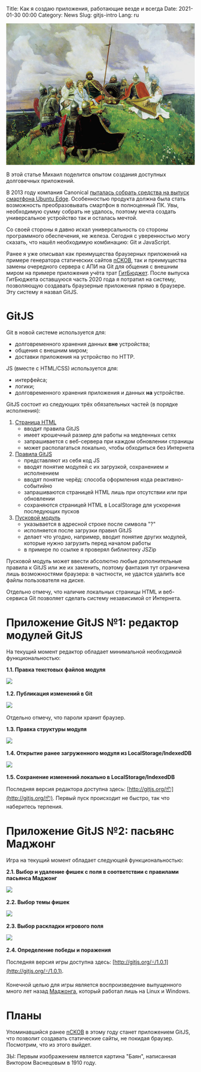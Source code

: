 Title: Как я создаю приложения, работающие везде и всегда
Date: 2021-01-30 00:00
Category: News
Slug: gitjs-intro
Lang: ru

![GitJS][снимок]

В этой статье Михаил поделится опытом создания доступных долговечных приложений.

В 2013 году компания Canonical [пыталась собрать средства на выпуск смартфона
Ubuntu Edge][сбор-средств]. Особенностью продукта должна была стать возможность
преобразовывать смартфон в полноценный ПК. Увы, необходимую сумму собрать не
удалось, поэтому мечта создать универсальное устройство так и осталась мечтой.

Со своей стороны я давно искал универсальность со стороны программного
обеспечения, не железа. Сегодня с уверенностью могу сказать, что нашёл
необходимую комбинацию: Git и JavaScript.

Ранее я уже описывал как преимущества браузерных приложений на примере
генератора статических сайтов [nCKOB][псков], так и преимущества замены
очередного сервера с АПИ на Git для общения с внешним миром на примере
приложения учёта трат [ГитБюджет][гит-бюджет]. После выпуска ГитБюджета
оставшуюся часть 2020 года я потратил на систему, позволяющую создавать
браузерные приложения прямо в браузере. Эту систему я назвал GitJS.

<cut/>

# GitJS

Git в новой системе используется для:

* долговременного хранения данных **вне** устройства;
* общения с внешним миром;
* доставки приложения на устройство по HTTP.

JS (вместе с HTML/CSS) используется для:

* интерфейса;
* логики;
* долговременного хранения приложения и данных **на** устройстве.

GitJS состоит из следующих трёх обязательных частей (в порядке исполнения):

1. [Страница HTML][страница-html]
    * вводит правила GitJS
    * имеет крошечный размер для работы на медленных сетях
    * запрашивается с веб-сервера при каждом обновлении страницы
    * может располагаться локально, чтобы обходиться без Интернета
1. [Правила GitJS][правила-гитжс]
    * представляют из себя код JS
    * вводят понятие модулей с их загрузкой, сохранением и исполнением
    * вводят понятие черёд: способа оформления кода реактивно-событийно
    * запрашиваются страницей HTML лишь при отсутствии или при обновлении
    * сохраняются страницей HTML в LocalStorage для ускорения последующих пусков
1. [Пусковой модуль][пусковой-модуль]
    * указывается в адресной строке после символа "?"
    * исполняется после загрузки правил GitJS
    * делает что угодно, например, вводит понятие других модулей, которые нужно загрузить перед началом работы
    * в примере по ссылке я проверял библиотеку JSZip

Пусковой модуль может ввести абсолютно любые дополнительные правила к GitJS или
же их заменить, поэтому фантазия тут ограничена лишь возможностями браузера:
в частности, не удастся удалить все файлы пользователя на диске.

Отдельно отмечу, что наличие локальных страницы HTML и веб-сервиса Git
позволяет сделать систему независимой от Интернета.

# Приложение GitJS №1: редактор модулей GitJS

На текущий момент редактор обладает минимальной необходимой функциональностью:

**1.1. Правка текстовых файлов модуля**

![][правка-текстовых-файлов]

**1.2. Публикация изменений в Git**

![][публикация-изменений]

Отдельно отмечу, что пароли хранит браузер.

**1.3. Правка структуры модуля**

![][правка-структуры]

**1.4. Открытие ранее загруженного модуля из LocalStorage/IndexedDB**

![][открытие-модуля]

**1.5. Сохранение изменений локально в LocalStorage/IndexedDB**

Последняя версия редактора доступна здесь: [http://gitjs.org/📦](http://gitjs.org/📦). Первый пуск происходит не быстро, так что наберитесь терпения.

# Приложение GitJS №2: пасьянс Маджонг

Игра на текущий момент обладает следующей функциональностью:

**2.1. Выбор и удаление фишек с поля в соответствии с правилами пасьянса Маджонг**

![][механика]

**2.2. Выбор темы фишек**

![][темы]

**2.3. Выбор раскладки игрового поля**

![][раскладки]

**2.4. Определение победы и поражения**

Последняя версия игры доступна здесь: [http://gitjs.org/🀄/1.0.1](http://gitjs.org/🀄/1.0.1).

Конечной целью для игры является воспроизведение выпущенного много лет назад
[Маджонга][маджонг1], который работал лишь на Linux и Windows.

# Планы

Упоминавшийся ранее [nCKOB][псков] в этому году станет приложением GitJS, что
позволит создавать статические сайты, не покидая браузер. Посмотрим, что из
этого выйдет.

ЗЫ: Первым изображением является картина "Баян", написанная Виктором Васнецовым в 1910 году.

[сбор-средств]: https://habr.com/ru/post/187480
[псков]: http://opengamestudio.org/ru/news/on-the-way-to-durable-applications.html
[гит-бюджет]: http://opengamestudio.org/ru/news/git-budget.html
[страница-html]: https://gitlab.com/gitjs/gitjs.gitlab.io/-/blob/master/index.html
[правила-гитжс]: https://bitbucket.org/gitjs/0000/src/master/0000.js
[пусковой-модуль]: https://git.opengamestudio.org/kornerr/nPOBEPuTb-JSZip
[маджонг1]: http://opengamestudio.org/ru/game/ogs-mahjong-1.html
[правка-текстовых-файлов]: ../../images/2021_gitjs-intro_правка-текстовых-файлов.png
[публикация-изменений]: ../../images/2021_gitjs-intro_публикация-изменений.png
[правка-структуры]: ../../images/2021_gitjs-intro_правка-структуры.png
[открытие-модуля]: ../../images/2021_gitjs-intro_открытие-модуля.png
[механика]: ../../images/2021_gitjs-intro_механика.png
[темы]: ../../images/2021_gitjs-intro_темы.png
[раскладки]: ../../images/2021_gitjs-intro_раскладки.png
[снимок]: ../../images/2021_gitjs-intro_снимок.jpg

